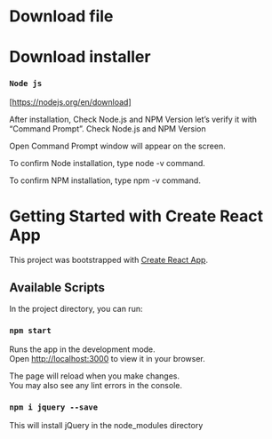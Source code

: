# Download file 

# Download installer

### `Node js`
[https://nodejs.org/en/download]

After installation, Check Node.js and NPM Version
let’s verify it with “Command Prompt”.
Check Node.js and NPM Version

Open Command Prompt window will appear on the screen.

To confirm Node installation, type node -v command.

To confirm NPM installation, type npm -v command.

# Getting Started with Create React App

This project was bootstrapped with [Create React App](https://github.com/facebook/create-react-app).

## Available Scripts

In the project directory, you can run:

### `npm start`

Runs the app in the development mode.\
Open [http://localhost:3000](http://localhost:3000) to view it in your browser.

The page will reload when you make changes.\
You may also see any lint errors in the console.

### `npm i jquery --save`

This will install jQuery in the node_modules directory


